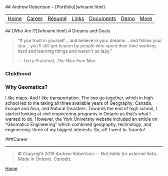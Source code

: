 <head>
	<link rel="stylesheet" href="Style.css">
	<title>Andrew Robertson – Who Am I?</title>
</head>
## Andrew Robertson – [Portfolio](whoami.html)
<table>
<tr>
	<td><a href="robeandr.github.io">Home</a> <b></b></td>
	<td><a href="robeandr.github.io/xp.html">Career</a> <b></b></td>
	<td><a href="robeandr.github.io/resume.html">Résumé</a> <b></b></td>
	<td><a href="robeandr.github.io/text.html">Links</a> <b></b></td>
	<td><a href="robeandr.github.io/download.html">Documents</a> <b></b></td>
	<td><a href="robeandr.github.io/demo/index.html">Demo</a> <b></b></td>
	<td><a href="robeandr.github.io/map.html">More</a> </td>
</tr>
</table>
## [Who Am I?](whoami.html)
# Dreams and Goals

> “If you trust in yourself… and believe in your dreams… and follow your star… you'll still get beaten by people who spent their time working hard and learning things and weren't so lazy.”
>
>
> ― Terry Pratchett, _The Wee Free Men_

### Childhood


### Why Geomatics?
I like maps. And I like transportation. The two go together, which in high school led to me taking all three available years of Geography: Canada, Europe and Asia, and Natural Disasters. Towards the end of high school, I started looking at civil engineering programs in Ontario as that’s what I wanted to do. However, the York University website included an article on “Geomatics Engineering” which combined geography, technology, and engineering: three of my biggest interests. So, off I went to Toronto! 

###Career

***
> _© Copyright 2019 Andrew Robertson — Not liable for external links. Made in Ontario, Canada._

[Home](robeandr.github.io)